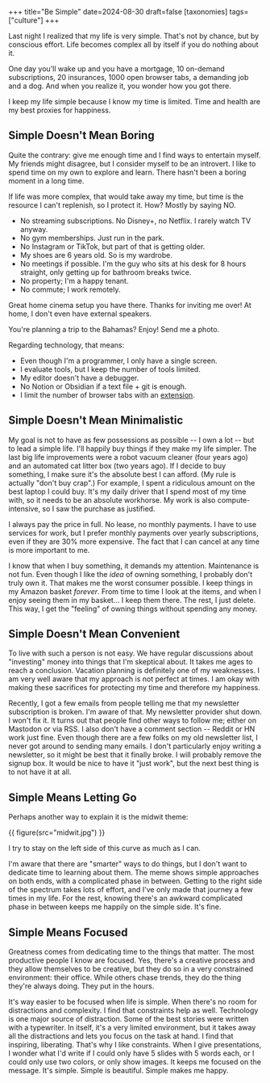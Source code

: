 +++
title="Be Simple"
date=2024-08-30
draft=false
[taxonomies]
tags=["culture"]
+++

Last night I realized that my life is very simple.
That's not by chance, but by conscious effort.
Life becomes complex all by itself if you do nothing about it.

One day you'll wake up and you have a mortgage, 10 on-demand subscriptions, 20 insurances, 1000 open browser tabs, a demanding job and a dog.
And when you realize it, you wonder how you got there.

I keep my life simple because I know my time is limited.
Time and health are my best proxies for happiness.

## Simple Doesn't Mean Boring 

Quite the contrary: give me enough time and I find ways to entertain myself.
My friends might disagree, but I consider myself to be an introvert.
I like to spend time on my own to explore and learn.
There hasn't been a boring moment in a long time.

If life was more complex, that would take away my time, but time is the resource I can't replenish, so I protect it.
How? Mostly by saying NO.

- No streaming subscriptions. No Disney+, no Netflix. I rarely watch TV anyway.
- No gym memberships. Just run in the park.
- No Instagram or TikTok, but part of that is getting older.
- My shoes are 6 years old. So is my wardrobe. 
- No meetings if possible. I'm the guy who sits at his desk for 8 hours straight, only getting up for bathroom breaks twice.
- No property; I'm a happy tenant.
- No commute; I work remotely.

Great home cinema setup you have there.
Thanks for inviting me over!
At home, I don't even have external speakers.

You're planning a trip to the Bahamas? Enjoy! Send me a photo.

Regarding technology, that means:

- Even though I'm a programmer, I only have a single screen.
- I evaluate tools, but I keep the number of tools limited.
- My editor doesn't have a debugger.
- No Notion or Obsidian if a text file + git is enough.
- I limit the number of browser tabs with an [extension](https://github.com/kanru/max-tabs).

## Simple Doesn't Mean Minimalistic

My goal is not to have as few possessions as possible -- I own a lot -- but to lead a simple life.
I'll happily buy things if they make my life simpler.
The last big life improvements were a robot vacuum cleaner (four years ago) and an automated cat litter box (two years ago).
If I decide to buy something, I make sure it's the absolute best I can afford.
(My rule is actually "don't buy crap".)
For example, I spent a ridiculous amount on the best laptop I could buy.
It's my daily driver that I spend most of my time with, so it needs to be an absolute workhorse.
My work is also compute-intensive, so I saw the purchase as justified.

I always pay the price in full. No lease, no monthly payments.
I have to use services for work, but I prefer monthly payments over yearly subscriptions, even if they are 30% more expensive.
The fact that I can cancel at any time is more important to me.

I know that when I buy something, it demands my attention.
Maintenance is not fun.
Even though I like the *idea* of owning something, I probably don't truly own it.
That makes me the worst consumer possible. 
I keep things in my Amazon basket *forever*. From time to time I look at the items, and when I enjoy seeing them in my basket... I keep them there.
The rest, I just delete. 
This way, I get the "feeling" of owning things without spending any money.

## Simple Doesn't Mean Convenient

To live with such a person is not easy.
We have regular discussions about "investing" money into things that I'm skeptical about.
It takes me ages to reach a conclusion.
Vacation planning is definitely one of my weaknesses.
I am very well aware that my approach is not perfect at times.
I am okay with making these sacrifices for protecting my time and therefore my happiness.

Recently, I got a few emails from people telling me that my newsletter subscription is broken.
I'm aware of that. My newsletter provider shut down.
I won't fix it.
It turns out that people find other ways to follow me; either on Mastodon or via RSS.
I also don't have a comment section -- Reddit or HN work just fine.
Even though there are a few folks on my old newsletter list, I never got around to sending many emails.
I don't particularly enjoy writing a newsletter, so it might be best that it finally broke.
I will probably remove the signup box.
It would be nice to have it "just work", but the next best thing is to not have it at all.

## Simple Means Letting Go

Perhaps another way to explain it is the midwit theme:

{{ figure(src="midwit.jpg") }}

I try to stay on the left side of this curve as much as I can.

I'm aware that there are "smarter" ways to do things, but I don't want to dedicate time to learning about them.
The meme shows simple approaches on both ends, with a complicated phase in between. 
Getting to the right side of the spectrum takes lots of effort, and I've only made that journey a few times in my life.
For the rest, knowing there's an awkward complicated phase in between keeps me happily on the simple side.
It's fine.

## Simple Means Focused

Greatness comes from dedicating time to the things that matter.
The most productive people I know are focused.
Yes, there's a creative process and they allow themselves to be creative, but they do so in a very constrained environment: their office.
While others chase trends, they do the thing they're always doing.
They put in the hours.

It's way easier to be focused when life is simple.
When there's no room for distractions and complexity.
I find that constraints help as well.
Technology is one major source of distraction.
Some of the best stories were written with a typewriter.
In itself, it's a very limited environment, but it takes away all the distractions and lets you focus on the task at hand.
I find that inspiring, liberating.
That's why I like constraints.
When I give presentations, I wonder what I'd write if I could only have 5 slides with 5 words each, 
or I could only use two colors, or only show images.
It keeps me focused on the message.
It's simple.
Simple is beautiful.
Simple makes me happy.